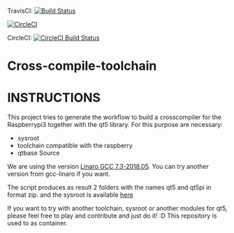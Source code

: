 TravisCI: [![Build Status](https://travis-ci.com/gpmontt/cross-compile-toolchain.svg?branch=master)](https://travis-ci.com/gpmontt/cross-compile-toolchain)  

[![CircleCI](https://circleci.com/gh/velocitymob/cross-compile-toolchain/tree/master.svg?style=svg)](https://circleci.com/gh/velocitymob/cross-compile-toolchain/tree/master)

CircleCI: [![CircleCI Build Status](https://circleci.com/gh/velocitymob/cross-compile-toolchain.svg?style=shield)](https://circleci.com/gh/velocitymob/cross-compile-toolchain)

# Cross-compile-toolchain 

# INSTRUCTIONS

This project tries to generate the workflow to build a crosscompiler for the Raspberrypi3 together with the qt5 library.
For this purpose are necessary:
- sysroot
- toolchain compatible with the raspberry
- qtbase Source

We are using the version [Linaro GCC 7.3-2018.05](https://releases.linaro.org/components/toolchain/binaries/latest-7/). You can try another version from gcc-linaro if you want.

The script produces as result 2 folders with the names qt5 and qt5pi in format zip.
and the sysroot is available [here](https://www.dropbox.com/s/4nm8saa2snh8un4/rpiSysroot-2018-06-27-raspbian-stretch-lite-updated.tar.xz?dl=0)

If you want to try with another toolchain, sysroot or another modules for qt5, please feel free to play and contribute and just do it! :D
This repository is used to as container. 
